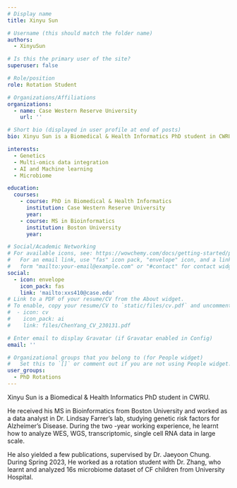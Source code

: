 ```yaml
---
# Display name
title: Xinyu Sun

# Username (this should match the folder name)
authors:
  - XinyuSun

# Is this the primary user of the site?
superuser: false

# Role/position
role: Rotation Student

# Organizations/Affiliations
organizations:
  - name: Case Western Reserve University
    url: ''

# Short bio (displayed in user profile at end of posts)
bio: Xinyu Sun is a Biomedical & Health Informatics PhD student in CWRU.

interests:
  - Genetics
  - Multi-omics data integration
  - AI and Machine learning
  - Microbiome

education:
  courses:
    - course: PhD in Biomedical & Health Informatics 
      institution: Case Western Reserve University
      year: 
    - course: MS in Bioinformatics
      institution: Boston University
      year: 

# Social/Academic Networking
# For available icons, see: https://wowchemy.com/docs/getting-started/page-builder/#icons
#   For an email link, use "fas" icon pack, "envelope" icon, and a link in the
#   form "mailto:your-email@example.com" or "#contact" for contact widget.
social:
  - icon: envelope
    icon_pack: fas
    link: 'mailto:xxs410@case.edu'
# Link to a PDF of your resume/CV from the About widget.
# To enable, copy your resume/CV to `static/files/cv.pdf` and uncomment the lines below.
#  - icon: cv
#    icon_pack: ai
#    link: files/ChenYang_CV_230131.pdf

# Enter email to display Gravatar (if Gravatar enabled in Config)
email: ''

# Organizational groups that you belong to (for People widget)
#   Set this to `[]` or comment out if you are not using People widget.
user_groups:
  - PhD Rotations
---
```


Xinyu Sun is a Biomedical &amp; Health Informatics PhD student in CWRU.

He received his MS in Bioinformatics from Boston University and worked as a data analyst in Dr. Lindsay Farrer’s lab, studying genetic risk factors for Alzheimer’s Disease. During the two -year working experience, he learnt how to analyze WES, WGS, transcriptomic, single cell RNA data in large scale.

 He also yielded a few publications, supervised by Dr. Jaeyoon Chung. During Spring 2023, He worked as a rotation student with Dr. Zhang, who learnt and analyzed 16s microbiome dataset of CF children from University Hospital.